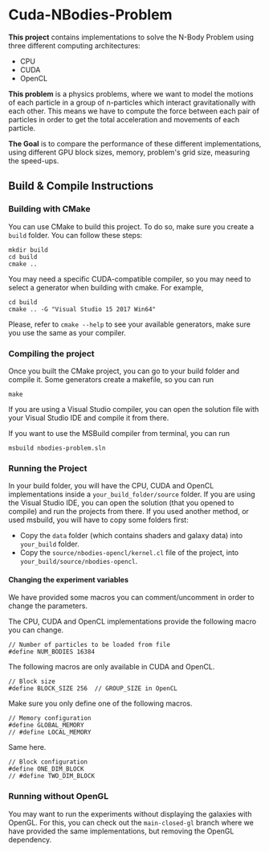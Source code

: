 # Cuda-NBodies-Problem

**This project** contains implementations to solve the N-Body Problem using three different computing architectures:
* CPU
* CUDA
* OpenCL

**This problem** is a physics problems, where we want to model the motions of each particle in a group of n-particles which
interact gravitationally with each other. This means we have to compute the force between each pair of particles in order
to get the total acceleration and movements of each particle.

**The Goal** is to compare the performance of these different implementations, using different GPU block sizes, memory,
problem's grid size, measuring the speed-ups.

## Build & Compile Instructions

### Building with CMake

You can use CMake to build this project. To do so, make sure you create a `build` folder. You can follow these steps:

```console
mkdir build
cd build
cmake ..
```

You may need a specific CUDA-compatible compiler, so you may need to select a generator when building with cmake.
For example,
```console
cd build
cmake .. -G "Visual Studio 15 2017 Win64" 
```
Please, refer to `cmake --help` to see your available generators, make sure you use the same as your compiler.

### Compiling the project

Once you built the CMake project, you can go to your build folder and compile it. Some generators create a makefile,
so you can run
```console
make
```

If you are using a Visual Studio compiler, you can open the solution file with your Visual Studio IDE and compile it from there.

If you want to use the MSBuild compiler from terminal, you can run
```console
msbuild nbodies-problem.sln
```

### Running the Project

In your build folder, you will have the CPU, CUDA and OpenCL implementations inside a `your_build_folder/source` folder.
If you are using the Visual Studio IDE, you can open the solution (that you opened to compile) and run the projects from there.
If you used another method, or used msbuild, you will have to copy some folders first:
* Copy the `data` folder (which contains shaders and galaxy data) into `your_build` folder.
* Copy the `source/nbodies-opencl/kernel.cl` file of the project, into `your_build/source/nbodies-opencl`.

#### Changing the experiment variables

We have provided some macros you can comment/uncomment in order to change the parameters.

The CPU, CUDA and OpenCL implementations provide the following macro you can change.
```
// Number of particles to be loaded from file
#define NUM_BODIES 16384
```

The following macros are only available in CUDA and OpenCL.
```
// Block size
#define BLOCK_SIZE 256  // GROUP_SIZE in OpenCL
```

Make sure you only define one of the following macros.
```
// Memory configuration
#define GLOBAL_MEMORY
// #define LOCAL_MEMORY
```

Same here.

```
// Block configuration
#define ONE_DIM_BLOCK
// #define TWO_DIM_BLOCK
```

### Running without OpenGL

You may want to run the experiments without displaying the galaxies with OpenGL.
For this, you can check out the `main-closed-gl` branch where we have provided the same implementations, but removing the
OpenGL dependency.